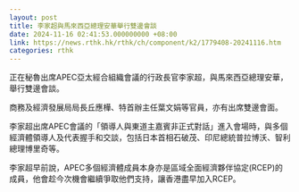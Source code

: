 ```yaml
---
layout: post
title: 李家超與馬來西亞總理安華舉行雙邊會談
date: 2024-11-16 02:41:53.000000000 +08:00
link: https://news.rthk.hk/rthk/ch/component/k2/1779408-20241116.htm
categories: rthk
---
```


正在秘魯出席APEC亞太經合組織會議的行政長官李家超，與馬來西亞總理安華，舉行雙邊會談。

商務及經濟發展局局長丘應樺、特首辦主任葉文娟等官員，亦有出席雙邊會面。

李家超出席APEC會議的「領導人與東道主嘉賓非正式對話」進入會場時，與多個經濟體領導人及代表握手和交談，包括日本首相石破茂、印尼總統普拉博沃、智利總理博里奇等。

李家超早前說，APEC多個經濟體成員本身亦是區域全面經濟夥伴協定(RCEP)的成員，他會趁今次機會繼續爭取他們支持，讓香港盡早加入RCEP。
